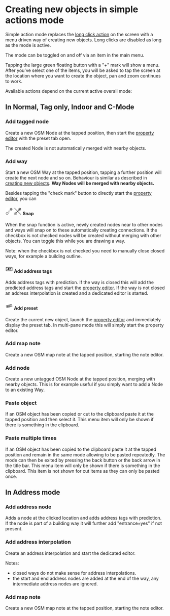 # Creating new objects in simple actions mode

Simple action mode replaces the [long click action](../en/Creating%20new%20objects.md) on the screen with a menu driven way of creating new objects. Long clicks are disabled as long as the mode is active.

The mode can be toggled on and off via an item in the main menu. 

Tapping the large green floating button with a "+" mark will show a menu. After you've select one of the items, you will be asked to tap the screen at the location where you want  to create the object, pan and zoom continues to work. 

Available actions depend on the current active overall mode:

## In Normal, Tag only, Indoor and C-Mode

### Add tagged node

Create a new OSM Node at the tapped position, then start the [property editor](../en/Property%20editor.md) with the preset tab open. 

The created Node is not automatically merged with nearby objects.

### Add way

Start a new OSM Way at the tapped position, tapping a further position will create the next node and so on. Behaviour is similar as described in [creating new objects](../en/Creating%20new%20objects.md). __Way Nodes will be merged with nearby objects.__

Besides tapping the "check mark" button to directly start the [property editor](../en/Property%20editor.md), you can

#### ![Snap](../images/snap_on.png)  ![Snap](../images/snap_off.png) Snap

When the snap function is active, newly created nodes near to other nodes and ways will snap on to these automatically creating connections. It the checkbox is not checked 
nodes will be created without merging with other objects. You can toggle this while you are drawing a way.

Note: when the checkbox is not checked you need to manually close closed ways, for example a building outline.

#### ![Address](../images/address.png) Add address tags

Adds address tags with prediction. If the way is closed this will add the predicted address tags and start the [property editor](../en/Property%20editor.md). If the way is not closed an address interpolation is created and a dedicated editor is started.

#### ![Preset](../images/tag_menu_preset.png) Add preset

Create the current new object, launch the [property editor](../en/Property%20editor.md) and immediately display the preset tab. In multi-pane mode this will simply start the property editor.

### Add map note

Create a new OSM map note at the tapped position, starting the note editor. 

### Add node

Create a new untagged OSM Node at the tapped position, merging with nearby objects. This is for example useful if you simply want to add a Node to an existing Way.

### Paste object

If an OSM object has been copied or cut to the clipboard paste it at the tapped position and then select it. This menu item will only be shown if there is something in the clipboard.

### Paste multiple times

If an OSM object has been copied to the clipboard paste it at the tapped position and remain in the same mode allowing to be pasted repeatedly. The mode can then be exited by pressing the back button or the back arrow in the title bar. This menu item will only be shown if there is something in the clipboard. This item is not shown for cut items as they can only be pasted once.

## In Address mode

### Add address node

Adds a node at the clicked location and adds address tags with prediction. If the node is part of a building way it will further add "entrance=yes" if not present.

### Add address interpolation

Create an address interpolation and start the dedicated editor. 

Notes: 

- closed ways do not make sense for address interpolations.
- the start and end address nodes are added at the end of the way, any intermediate address nodes are ignored.
### Add map note

Create a new OSM map note at the tapped position, starting the note editor. 

